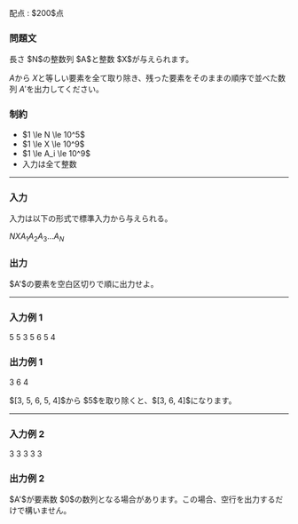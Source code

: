 
<div>

<span>

<span>

<p>
配点 : $200$点
</p>

<div>

<section>

### **問題文**

<p>
長さ $N$の整数列 $A$と整数 $X$が与えられます。

$A$から $X$と等しい要素を全て取り除き、残った要素をそのままの順序で並べた数列 $A'$を出力してください。  
</p>

</section>

</div>

<div>

<section>

### **制約**

<ul>

<li>
$1 \le N \le 10^5$
</li>

<li>
$1 \le X \le 10^9$
</li>

<li>
$1 \le A_i \le 10^9$
</li>

<li>
入力は全て整数
</li>

</ul>

</section>

</div>

---

<div>

<div>

<section>

### **入力**

<p>
入力は以下の形式で標準入力から与えられる。
</p>

<div>

$N$$X$$A_1$$A_2$$A_3$$\dots$$A_N$
</div>

</section>

</div>

<div>

<section>

### **出力**

<p>
$A'$の要素を空白区切りで順に出力せよ。  
</p>

</section>

</div>

</div>

---

<div>

<section>

### **入力例 1**

<div>

5 5
3 5 6 5 4

</div>

</section>

</div>

<div>

<section>

### **出力例 1**

<div>

3 6 4

</div>

<p>
$[3, 5, 6, 5, 4]$から $5$を取り除くと、$[3, 6, 4]$になります。  
</p>

</section>

</div>

---

<div>

<section>

### **入力例 2**

<div>

3 3
3 3 3

</div>

</section>

</div>

<div>

<section>

### **出力例 2**

<div>


</div>

<p>
$A'$が要素数 $0$の数列となる場合があります。この場合、空行を出力するだけで構いません。  
</p>

</section>

</div>

</span>

</span>

</div>
